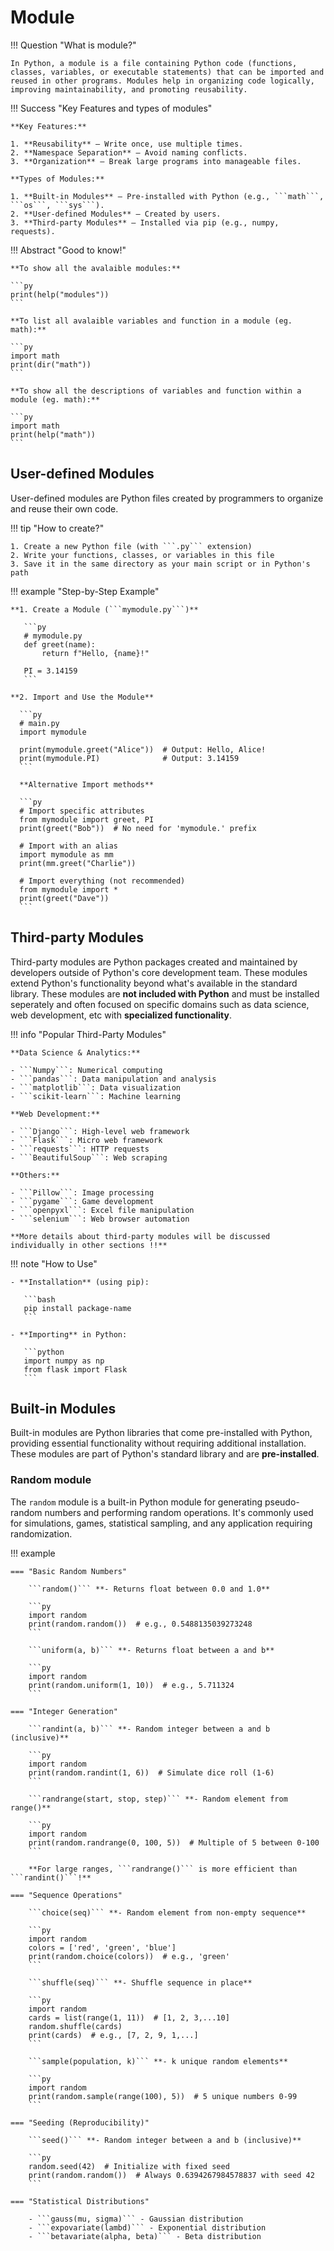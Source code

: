 # Module

!!! Question "What is module?"

    In Python, a module is a file containing Python code (functions, classes, variables, or executable statements) that can be imported and reused in other programs. Modules help in organizing code logically, improving maintainability, and promoting reusability.

!!! Success "Key Features and types of modules"

    **Key Features:**

    1. **Reusability** – Write once, use multiple times.
    2. **Namespace Separation** – Avoid naming conflicts.
    3. **Organization** – Break large programs into manageable files.

    **Types of Modules:**

    1. **Built-in Modules** – Pre-installed with Python (e.g., ```math```, ```os```, ```sys```).
    2. **User-defined Modules** – Created by users.
    3. **Third-party Modules** – Installed via pip (e.g., numpy, requests).

!!! Abstract "Good to know!"

    **To show all the avalaible modules:**

    ```py
    print(help("modules"))
    ```

    **To list all avalaible variables and function in a module (eg. math):**

    ```py 
    import math
    print(dir("math"))
    ```

    **To show all the descriptions of variables and function within a module (eg. math):**

    ```py 
    import math
    print(help("math"))
    ```

## User-defined Modules
User-defined modules are Python files created by programmers to organize and reuse their own code.

!!! tip "How to create?"

    1. Create a new Python file (with ```.py``` extension)
    2. Write your functions, classes, or variables in this file
    3. Save it in the same directory as your main script or in Python's path

!!! example "Step-by-Step Example"

    **1. Create a Module (```mymodule.py```)**

       ```py 
       # mymodule.py
       def greet(name):
           return f"Hello, {name}!"

       PI = 3.14159
       ```
    
    **2. Import and Use the Module**

      ```py 
      # main.py
      import mymodule

      print(mymodule.greet("Alice"))  # Output: Hello, Alice!
      print(mymodule.PI)              # Output: 3.14159
      ```

      **Alternative Import methods**

      ```py 
      # Import specific attributes
      from mymodule import greet, PI
      print(greet("Bob"))  # No need for 'mymodule.' prefix

      # Import with an alias
      import mymodule as mm
      print(mm.greet("Charlie"))

      # Import everything (not recommended)
      from mymodule import *
      print(greet("Dave"))
      ```


## Third-party Modules
Third-party modules are Python packages created and maintained by developers outside of Python's core development team. These modules extend Python's functionality beyond what's available in the standard library. These modules are **not included with Python** and must be installed seperately and often focused on specific domains such as data science, web development, etc with **specialized functionality**. 

!!! info "Popular Third-Party Modules"

    **Data Science & Analytics:**
    
    - ```Numpy```: Numerical computing
    - ```pandas```: Data manipulation and analysis
    - ```matplotlib```: Data visualization
    - ```scikit-learn```: Machine learning

    **Web Development:**

    - ```Django```: High-level web framework
    - ```Flask```: Micro web framework
    - ```requests```: HTTP requests
    - ```BeautifulSoup```: Web scraping

    **Others:**

    - ```Pillow```: Image processing
    - ```pygame```: Game development
    - ```openpyxl```: Excel file manipulation
    - ```selenium```: Web browser automation

    **More details about third-party modules will be discussed individually in other sections !!**

!!! note "How to Use"

    - **Installation** (using pip):
       
       ```bash
       pip install package-name
       ```

    - **Importing** in Python:
       
       ```python
       import numpy as np
       from flask import Flask
       ```


## Built-in Modules
Built-in modules are Python libraries that come pre-installed with Python, providing essential functionality without requiring additional installation. These modules are part of Python's standard library and are **pre-installed**. 

### Random module 
The ```random``` module is a built-in Python module for generating pseudo-random numbers and performing random operations. It's commonly used for simulations, games, statistical sampling, and any application requiring randomization.

!!! example 

    === "Basic Random Numbers"

        ```random()``` **- Returns float between 0.0 and 1.0**

        ```py
        import random
        print(random.random())  # e.g., 0.5488135039273248
        ```

        ```uniform(a, b)``` **- Returns float between a and b**

        ```py
        import random
        print(random.uniform(1, 10))  # e.g., 5.711324
        ```

    === "Integer Generation"

        ```randint(a, b)``` **- Random integer between a and b (inclusive)**

        ```py 
        import random
        print(random.randint(1, 6))  # Simulate dice roll (1-6)
        ```

        ```randrange(start, stop, step)``` **- Random element from range()**
        
        ```py
        import random
        print(random.randrange(0, 100, 5))  # Multiple of 5 between 0-100
        ```

        **For large ranges, ```randrange()``` is more efficient than ```randint()```!**

    === "Sequence Operations"

        ```choice(seq)``` **- Random element from non-empty sequence**

        ```py 
        import random
        colors = ['red', 'green', 'blue']
        print(random.choice(colors))  # e.g., 'green'
        ```

        ```shuffle(seq)``` **- Shuffle sequence in place**
        
        ```py
        import random
        cards = list(range(1, 11))  # [1, 2, 3,...10]
        random.shuffle(cards)
        print(cards)  # e.g., [7, 2, 9, 1,...]
        ```

        ```sample(population, k)``` **- k unique random elements**
        
        ```py
        import random
        print(random.sample(range(100), 5))  # 5 unique numbers 0-99
        ```

    === "Seeding (Reproducibility)"

        ```seed()``` **- Random integer between a and b (inclusive)**

        ```py 
        random.seed(42)  # Initialize with fixed seed
        print(random.random())  # Always 0.6394267984578837 with seed 42
        ```

    === "Statistical Distributions"

        - ```gauss(mu, sigma)``` - Gaussian distribution
        - ```expovariate(lambd)``` - Exponential distribution
        - ```betavariate(alpha, beta)``` - Beta distribution
        



    

        



















